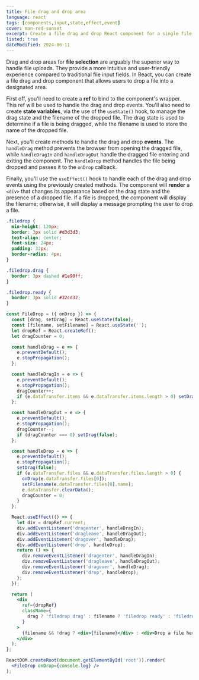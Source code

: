 ```yaml
---
title: File drag and drop area
language: react
tags: [components,input,state,effect,event]
cover: man-red-sunset
excerpt: Create a file drag and drop React component for a single file.
listed: true
dateModified: 2024-06-11
---
```


Drag and drop areas for **file selection** are arguably the superior way to handle file uploads. They provide a more intuitive and user-friendly experience compared to traditional file input fields. In React, you can create a file drag and drop component that allows users to drop a file into a designated area.

First off, you'll need to create a **ref** to bind to the component's wrapper. This ref will be used to handle the drag and drop events. You'll also need to create **state variables**, via the use of the `useState()` hook, to manage the drag state and the filename of the dropped file. The drag state is used to determine if a file is being dragged, while the filename is used to store the name of the dropped file.

Next, you'll create methods to handle the drag and drop **events**. The `handleDrag` method prevents the browser from opening the dragged file, while `handleDragIn` and `handleDragOut` handle the dragged file entering and exiting the component. The `handleDrop` method handles the file being dropped and passes it to the `onDrop` callback.

Finally, you'll use the `useEffect()` hook to handle each of the drag and drop events using the previously created methods. The component will **render** a `<div>` that changes its appearance based on the drag state and the presence of a dropped file. If a file is dropped, the component will display the filename; otherwise, it will display a message prompting the user to drop a file.

```css
.filedrop {
  min-height: 120px;
  border: 3px solid #d3d3d3;
  text-align: center;
  font-size: 24px;
  padding: 32px;
  border-radius: 4px;
}

.filedrop.drag {
  border: 3px dashed #1e90ff;
}

.filedrop.ready {
  border: 3px solid #32cd32;
}
```

```jsx
const FileDrop = ({ onDrop }) => {
  const [drag, setDrag] = React.useState(false);
  const [filename, setFilename] = React.useState('');
  let dropRef = React.createRef();
  let dragCounter = 0;

  const handleDrag = e => {
    e.preventDefault();
    e.stopPropagation();
  };

  const handleDragIn = e => {
    e.preventDefault();
    e.stopPropagation();
    dragCounter++;
    if (e.dataTransfer.items && e.dataTransfer.items.length > 0) setDrag(true);
  };

  const handleDragOut = e => {
    e.preventDefault();
    e.stopPropagation();
    dragCounter--;
    if (dragCounter === 0) setDrag(false);
  };

  const handleDrop = e => {
    e.preventDefault();
    e.stopPropagation();
    setDrag(false);
    if (e.dataTransfer.files && e.dataTransfer.files.length > 0) {
      onDrop(e.dataTransfer.files[0]);
      setFilename(e.dataTransfer.files[0].name);
      e.dataTransfer.clearData();
      dragCounter = 0;
    }
  };

  React.useEffect(() => {
    let div = dropRef.current;
    div.addEventListener('dragenter', handleDragIn);
    div.addEventListener('dragleave', handleDragOut);
    div.addEventListener('dragover', handleDrag);
    div.addEventListener('drop', handleDrop);
    return () => {
      div.removeEventListener('dragenter', handleDragIn);
      div.removeEventListener('dragleave', handleDragOut);
      div.removeEventListener('dragover', handleDrag);
      div.removeEventListener('drop', handleDrop);
    };
  });

  return (
    <div
      ref={dropRef}
      className={
        drag ? 'filedrop drag' : filename ? 'filedrop ready' : 'filedrop'
      }
    >
      {filename && !drag ? <div>{filename}</div> : <div>Drop a file here!</div>}
    </div>
  );
};

ReactDOM.createRoot(document.getElementById('root')).render(
  <FileDrop onDrop={console.log} />
);
```
